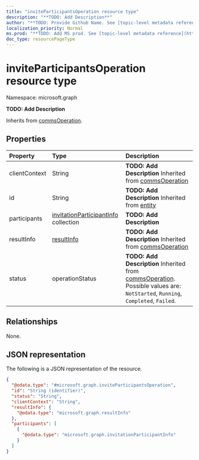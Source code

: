 ```yaml
---
title: "inviteParticipantsOperation resource type"
description: "**TODO: Add Description**"
author: "**TODO: Provide Github Name. See [topic-level metadata reference](https://msgo.azurewebsites.net/add/document/guidelines/metadata.html#topic-level-metadata)**"
localization_priority: Normal
ms.prod: "**TODO: Add MS prod. See [topic-level metadata reference](https://msgo.azurewebsites.net/add/document/guidelines/metadata.html#topic-level-metadata)**"
doc_type: resourcePageType
---
```


# inviteParticipantsOperation resource type


Namespace: microsoft.graph

**TODO: Add Description**


Inherits from [commsOperation](../resources/commsoperation.md).

## Properties
|Property|Type|Description|
|:---|:---|:---|
|clientContext|String|**TODO: Add Description** Inherited from [commsOperation](../resources/commsoperation.md)|
|id|String|**TODO: Add Description** Inherited from [entity](../resources/entity.md)|
|participants|[invitationParticipantInfo](../resources/invitationparticipantinfo.md) collection|**TODO: Add Description**|
|resultInfo|[resultInfo](../resources/resultinfo.md)|**TODO: Add Description** Inherited from [commsOperation](../resources/commsoperation.md)|
|status|operationStatus|**TODO: Add Description** Inherited from [commsOperation](../resources/commsoperation.md). Possible values are: `NotStarted`, `Running`, `Completed`, `Failed`.|

## Relationships
None.

## JSON representation
The following is a JSON representation of the resource.
<!-- {
  "blockType": "resource",
  "keyProperty": "id",
  "@odata.type": "microsoft.graph.inviteParticipantsOperation",
  "baseType": "microsoft.graph.commsOperation",
  "openType": true
}
-->
``` json
{
  "@odata.type": "#microsoft.graph.inviteParticipantsOperation",
  "id": "String (identifier)",
  "status": "String",
  "clientContext": "String",
  "resultInfo": {
    "@odata.type": "microsoft.graph.resultInfo"
  },
  "participants": [
    {
      "@odata.type": "microsoft.graph.invitationParticipantInfo"
    }
  ]
}
```

